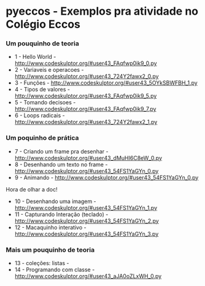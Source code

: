 # pyeccos - Exemplos pra atividade no Colégio Eccos

### Um pouquinho de teoria

* 1 - Hello World - http://www.codeskulptor.org/#user43_FAqfwp0ik9_0.py
* 2 - Variaveis e operacoes - http://www.codeskulptor.org/#user43_724Y2fawx2_0.py
* 3 - Funções - http://www.codeskulptor.org/#user43_5OYkSBWFBH_1.py
* 4 - Tipos de valores - http://www.codeskulptor.org/#user43_FAqfwp0ik9_5.py
* 5 - Tomando decisoes - http://www.codeskulptor.org/#user43_FAqfwp0ik9_7.py
* 6 - Loops radicais - http://www.codeskulptor.org/#user43_724Y2fawx2_1.py

### Um poquinho de prática

* 7 - Criando um frame pra desenhar - http://www.codeskulptor.org/#user43_dMuHI6C8eW_0.py
* 8 - Desenhando um texto no frame - http://www.codeskulptor.org/#user43_54FS1YaGYn_0.py
* 9 - Animando - http://www.codeskulptor.org/#user43_54FS1YaGYn_0.py

Hora de olhar a doc!

* 10 - Desenhando uma imagem - http://www.codeskulptor.org/#user43_54FS1YaGYn_1.py
* 11 - Capturando Interação (teclado) - http://www.codeskulptor.org/#user43_54FS1YaGYn_2.py
* 12 - Macaquinho interativo - http://www.codeskulptor.org/#user43_54FS1YaGYn_3.py

### Mais um pouquinho de teoria

* 13 - coleções: listas - 
* 14 - Programando com classe - http://www.codeskulptor.org/#user43_aJA0oZLxWH_0.py
